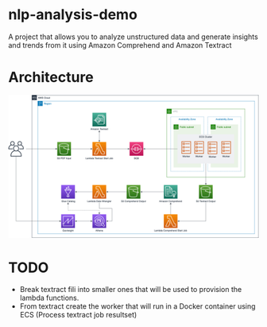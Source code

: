 # nlp-analysis-demo

A project that allows you to analyze unstructured data and generate insights and trends from it using Amazon Comprehend and Amazon Textract

# Architecture

<p align="center"> 
<img src="images/nlp-demo.png">
</p>

# TODO
- Break textract fili into smaller ones that will be used to provision the lambda functions.
- From textract create the worker that will run in a Docker container using ECS (Process textract job resultset)